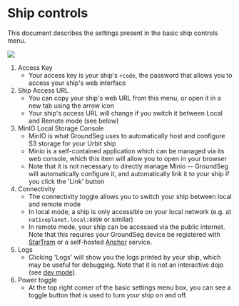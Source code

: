 # Ship controls

This document describes the settings present in the basic ship controls menu.

![](/static/basic-menu.png)

1. Access Key
    - Your access key is your ship's `+code`, the password that allows you to access your ship's web interface
2. Ship Access URL
    - You can copy your ship's web URL from this menu, or open it in a new tab using the arrow icon
    - Your ship's access URL will change if you switch it between Local and Remote mode (see below)
3. MinIO Local Storage Console
    - MinIO is what GroundSeg uses to automatically host and configure S3 storage for your Urbit ship
    - Minio is a self-contained application which can be managed via its web console, which this item will allow you to open in your browser
    - Note that it is not necessary to directly manage Minio -- GroundSeg will automatically configure it, and automatically link it to your ship if you click the 'Link' button
4. Connectivity
    - The connectivity toggle allows you to switch your ship between local and remote mode
    - In local mode, a ship is only accessible on your local network (e.g. at `nativeplanet.local:8090` or similar)
    - In remote mode, your ship can be accessed via the public internet. Note that this requires your GroundSeg device be registered with [StarTram](https://nativeplanet.io/startram) or a self-hosted [Anchor](https://github.com/Native-Planet/Anchor) service.
5. Logs
    - Clicking 'Logs' will show you the logs printed by your ship, which may be useful for debugging. Note that it is not an interactive dojo (see [dev mode](/guide/devmode.html)).
6. Power toggle
    - At the top right corner of the basic settings menu box, you can see a toggle button that is used to turn your ship on and off.